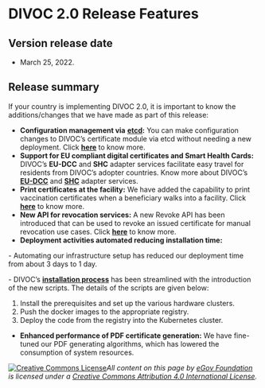 # DIVOC 2.0 Release Features

## Version release date&#x20;

* March 25, 2022.

## **Release summary**

If your country is implementing DIVOC 2.0, it is important to know the additions/changes that we have made as part of this release:

* **Configuration management via** [**etcd**](https://etcd.io/)**:** You can make configuration changes to DIVOC’s certificate module via etcd without needing a new deployment. Click [**here**](../configuration/configuration-management-via-etcd/) to know more.
* **Support for EU compliant digital certificates and Smart Health Cards:** DIVOC’s **EU-DCC** and **SHC** adapter services facilitate easy travel for residents from DIVOC’s adopter countries. Know more about DIVOC’s [**EU-DCC**](../divocs-verifiable-certificate-features/divocs-eu-dcc-adapter-service.md) and [**SHC**](../divocs-verifiable-certificate-features/divocs-shc-adapter-service.md) adapter services.
* **Print certificates at the facility:** We have added the capability to print vaccination certificates when a beneficiary walks into a facility. Click [**here**](../divocs-verifiable-certificate-features/printing-certificates-at-a-facility.md) to know more.
* **New API for revocation services:** A new Revoke API has been introduced that can be used to revoke an issued certificate for manual revocation use cases. Click [**here**](../divocs-verifiable-certificate-features/revoking-a-divoc-certificate.md) to know more.
* **Deployment activities automated reducing installation time:**&#x20;

&#x20;        \- Automating our infrastructure setup has reduced our deployment time from about 3 days  to 1 day.&#x20;

&#x20;        \- DIVOC’s [**installation process**](../installation/setting-up-divoc-in-k8-cluster/how-to-install-divoc.md) has been streamlined with the introduction of the new scripts. The details of the scripts are given below:

1. Install the prerequisites and set up the various hardware clusters.
2. Push the docker images to the appropriate registry.
3. Deploy the code from the registry into the Kubernetes cluster.

* **Enhanced performance of PDF certificate generation:** We have fine-tuned our PDF generating algorithms, which has lowered the consumption of system resources.



[![Creative Commons License](https://i.creativecommons.org/l/by/4.0/80x15.png)](http://creativecommons.org/licenses/by/4.0/)_All content on this page by_ [_eGov Foundation_](https://egov.org.in/) _is licensed under a_ [_Creative Commons Attribution 4.0 International License_](http://creativecommons.org/licenses/by/4.0/)_._

